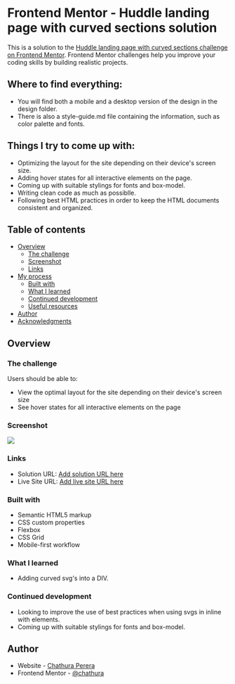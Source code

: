 # Frontend Mentor - Huddle landing page with curved sections solution

This is a solution to the [Huddle landing page with curved sections challenge on Frontend Mentor](https://www.frontendmentor.io/challenges/huddle-landing-page-with-curved-sections-5ca5ecd01e82137ec91a50f2). Frontend Mentor challenges help you improve your coding skills by building realistic projects. 

## Where to find everything:

- You will find both a mobile and a desktop version of the design in the design folder.
- There is also a style-guide.md file containing the information, such as color palette and fonts.

## Things I try to come up with:

- Optimizing the layout for the site depending on their device's screen size.
- Adding hover states for all interactive elements on the page.
- Coming up with suitable stylings for fonts and box-model.
- Writing clean code as much as possiblle.
- Following best HTML practices in order to keep the HTML documents consistent and organized.

## Table of contents

- [Overview](#overview)
  - [The challenge](#the-challenge)
  - [Screenshot](#screenshot)
  - [Links](#links)
- [My process](#my-process)
  - [Built with](#built-with)
  - [What I learned](#what-i-learned)
  - [Continued development](#continued-development)
  - [Useful resources](#useful-resources)
- [Author](#author)
- [Acknowledgments](#acknowledgments)



## Overview

### The challenge

Users should be able to:

- View the optimal layout for the site depending on their device's screen size
- See hover states for all interactive elements on the page

### Screenshot

![](./screenshot.jpg)


### Links

- Solution URL: [Add solution URL here](https://your-solution-url.com)
- Live Site URL: [Add live site URL here](https://your-live-site-url.com)

### Built with

- Semantic HTML5 markup
- CSS custom properties
- Flexbox
- CSS Grid
- Mobile-first workflow

### What I learned

- Adding curved svg's into a DIV.

### Continued development

- Looking to improve the use of best practices when using svgs in inline with elements.
- Coming up with suitable stylings for fonts and box-model.

## Author

- Website - [Chathura Perera](https://www.your-site.com)
- Frontend Mentor - [@chathura](https://www.frontendmentor.io/profile/chathurperera)



